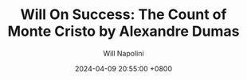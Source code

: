 ---
title: "Will On Success: The Count of Monte Cristo by Alexandre Dumas"
author: Will Napolini
date: 2024-04-09 20:55:00 +0800
categories: [Mindset, Book-summaries]
tags:
  [
    the-count-of-monte-cristo,
    alexandre-dumas,
    revenge,
    adventure,
    fiction,
    classics,
    prison,
    treasure,
    island,
    betrayal,
    justice,
    revenge-story,
    hidden-treasure,
    escape,
    plot-twists,
    dumas,
    prison-break,
    fiction-books,
    revenge-and-reformation,
    friendship,
    literary-classics,
    french-literature,
    crime-and-punishment,
    social-climbing,
    vengeance,
    secret-island
  ]
image: https://pbs.twimg.com/media/GO1_R-HXcAAamsj?format=jpg&name=large
alt: "Will On Success: The Count of Monte Cristo by Alexandre Dumas"
fallback:
  - 
  # Replace with the URL of your backup image
  -
  # Replace with the URL of your backup image
---